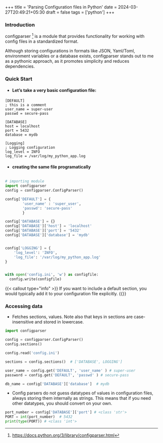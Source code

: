 +++
title = 'Parsing Configuration files in Python'
date = 2024-03-27T20:49:21+05:30
draft = false
tags = ['python']
+++

### Introduction

configparser [^1] is a module that provides functionality for working with config files in a standardized format.

Although storing configurations in formats like JSON, Yaml/Toml, environment variables or a database
exists, configparser stands out to me as a pythonic approach, as it promotes
simplicity and reduces dependencies. 


### Quick Start

- #### Let’s take a very basic configuration file:

```
[DEFAULT]
; this is a comment
user_name = super-user
passwd = secure-pass

[DATABASE]
host = localhost
port = 5432
database = mydb

[Logging]
; Logging configuration
log_level = INFO
log_file = /var/log/my_python_app.log
```


- #### creating the same file programatically  


```python 

# importing module
import configparser
config = configparser.ConfigParser()

config['DEFAULT'] = {
        'user_name' : 'super_user',
        'passwd': 'secure-pass'
        }

config['DATABASE'] = {}
config['DATABASE']['host'] = 'localhost'
config['DATABASE']['port'] = '5432'
config['DATABASE']['database'] = 'mydb'


config['LOGGING'] = {
    'log_level': 'INFO',
    'log_file': '/var/log/my_python_app.log'
}


with open('config.ini', 'w') as configfile:
  config.write(configfile)
```

{{< callout type="info" >}} 
If you want to include a default section, you would typically add it to your
configuration file explicitly.
{{</callout >}}


### Accessing data

- Fetches sections, values. Note also that keys in sections are case-insensitive and stored in lowercase.

```python
import configparser

config = configparser.ConfigParser()
config.sections()

config.read('config.ini')

sections = config.sections()  # ['DATABASE', LOGGING']

user_name = config.get('DEFAULT', 'user_name' ) # super-user 
password = config.get('DEFAULT', 'passwd' ) # secure-pass

db_name = config['DATABASE']['database']  # mydb
```

- Config parsers do not guess datatypes of values in configuration files,
always storing them internally as strings. This means that if you need other
datatypes, you should convert on your own.

```python 
port_number = config['DATABASE']['port'] # <class 'str'>
PORT = int(port_number)  # 5432 
print(type(PORT)) # <class 'int'>
```


[^1]: https://docs.python.org/3/library/configparser.html
